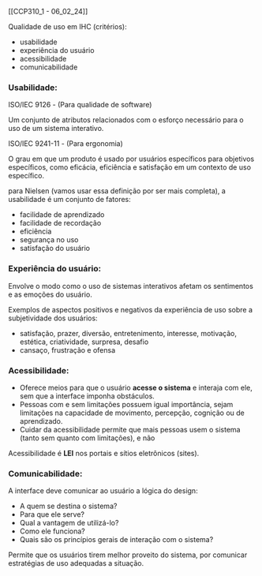 [[CCP310_1 - 06_02_24]]

Qualidade de uso em IHC (critérios):
- usabilidade
- experiência do usuário
- acessibilidade
- comunicabilidade


### Usabilidade: 

ISO/IEC 9126 - (Para qualidade de software)

Um conjunto de atributos relacionados com o esforço necessário para o uso de um sistema interativo.

ISO/IEC 9241-11 - (Para ergonomia)

O grau em que um produto é usado por usuários específicos para objetivos específicos, como eficácia, eficiência e satisfação em um contexto de uso específico.


para Nielsen (vamos usar essa definição por ser mais completa), a usabilidade é um conjunto de fatores:

- facilidade de aprendizado
- facilidade de recordação
- eficiência
- segurança no uso
- satisfação do usuário

### Experiência do usuário:

Envolve o modo como o uso de sistemas interativos afetam os sentimentos e as emoções do usuário.

Exemplos de aspectos positivos e negativos da experiência de uso sobre a subjetividade dos usuários:

-  satisfação, prazer, diversão, entretenimento, interesse, motivação, estética, criatividade, surpresa, desafio
- cansaço, frustração e ofensa


### Acessibilidade:

-  Oferece meios para que o usuário **acesse o sistema** e interaja com ele, sem que a interface imponha obstáculos.
-  Pessoas com e sem limitações possuem igual importância, sejam limitações na capacidade de movimento, percepção, cognição ou de aprendizado.
-  Cuidar da acessibilidade permite que mais pessoas usem o sistema (tanto sem quanto com limitações), e não 

Acessibilidade é **LEI** nos portais e sítios eletrônicos (sites).


### Comunicabilidade:

A interface deve comunicar ao usuário a lógica do design:

-  A quem se destina o sistema?
-  Para que ele serve?
-  Qual a vantagem de utilizá-lo?
-  Como ele funciona?
-  Quais são os princípios gerais de interação com o sistema?

Permite que os usuários tirem melhor proveito do sistema, por comunicar estratégias de uso adequadas a situação.
